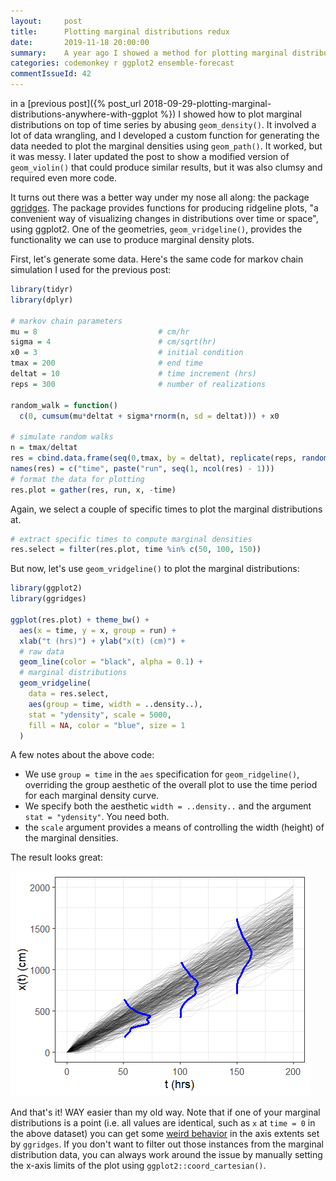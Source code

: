 ```yaml
---
layout:     post
title:      Plotting marginal distributions redux
date:       2019-11-18 20:00:00
summary:    A year ago I showed a method for plotting marginal distributions on top of ensemble data using ggplot2. Now I've found a much easier solution.
categories: codemonkey r ggplot2 ensemble-forecast
commentIssueId: 42
---
```


in a 
[previous post]({% post_url 2018-09-29-plotting-marginal-distributions-anywhere-with-ggplot %}) 
I showed how to plot marginal distributions
on top of time series by abusing `geom_density()`. It involved a lot
of data wrangling, and I developed a custom function for generating
the data needed to plot the marginal densities using `geom_path()`.
It worked, but it was messy. I later updated the post to show a 
modified version of `geom_violin()` that could produce similar 
results, but it was also clumsy and required even more code.

It turns out there was a better way under my nose all along:
the package [ggridges](https://cran.r-project.org/package=ggridges).
The package provides functions for producing ridgeline plots,
"a convenient way of visualizing changes in distributions over 
time or space", using ggplot2. One of the geometries, 
`geom_vridgeline()`, provides the functionality we can use to 
produce marginal density plots.

First, let's generate some data. Here's the same code 
for markov chain simulation I used for the previous post:

```r
library(tidyr)
library(dplyr)

# markov chain parameters
mu = 8                           # cm/hr
sigma = 4                        # cm/sqrt(hr)
x0 = 3                           # initial condition
tmax = 200                       # end time
deltat = 10                      # time increment (hrs)
reps = 300                       # number of realizations

random_walk = function() 
  c(0, cumsum(mu*deltat + sigma*rnorm(n, sd = deltat))) + x0

# simulate random walks
n = tmax/deltat
res = cbind.data.frame(seq(0,tmax, by = deltat), replicate(reps, random_walk()))
names(res) = c("time", paste("run", seq(1, ncol(res) - 1)))
# format the data for plotting
res.plot = gather(res, run, x, -time)
```

Again, we select a couple of specific times to plot the marginal
distributions at.

```r
# extract specific times to compute marginal densities
res.select = filter(res.plot, time %in% c(50, 100, 150))
```

But now, let's use `geom_vridgeline()` to plot the marginal
distributions:

```r
library(ggplot2)
library(ggridges)

ggplot(res.plot) + theme_bw() +
  aes(x = time, y = x, group = run) +
  xlab("t (hrs)") + ylab("x(t) (cm)") +
  # raw data
  geom_line(color = "black", alpha = 0.1) + 
  # marginal distributions
  geom_vridgeline(
    data = res.select, 
    aes(group = time, width = ..density..), 
    stat = "ydensity", scale = 5000, 
    fill = NA, color = "blue", size = 1
  ) 
```

A few notes about the above code:

* We use `group = time` in the `aes` specification for 
  `geom_ridgeline()`, overriding the group aesthetic of
	the overall plot to use the time period for each
	marginal density curve.
* We specify both the aesthetic `width = ..density..`
and the argument `stat = "ydensity"`. You need both.
* the `scale` argument provides a means of controlling the 
  width (height) of the marginal densities.

The result looks great:

![Realizations of a random walk with marginal distributions using ggridges](/images/2019-11-18-markov-marginal.png)

And that's it! WAY easier than my old way. Note that if one of 
your marginal distributions is a point (i.e. all values are identical,
such as `x` at `time = 0` in the above dataset) you can get some 
[weird behavior](https://github.com/clauswilke/ggridges/issues/47) 
in the axis extents set by `ggridges`. If you don't want to filter 
out those instances from the marginal distribution data, you can always 
work around the issue by manually setting the x-axis limits of the 
plot using `ggplot2::coord_cartesian()`.
